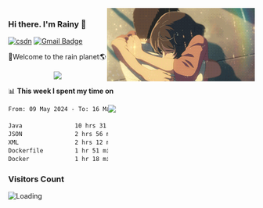 <img  align='right' height="150" src="https://github.com/LikeRainDay/LikeRainDay/blob/master/pic/img_rain_1.gif?raw=true">



### Hi there. I'm Rainy :lemon:

[![csdn](https://img.shields.io/badge/-csdn-c14438?style=flat-square&logo=c&logoColor=white)](https://blog.csdn.net/qq_15807167)
[![Gmail Badge](https://img.shields.io/badge/-gmail-c14438?style=flat-square&logo=Gmail&logoColor=white&link=mailto:houshuai0816@gmail.com)](mailto:houshuai0816@gmail.com)

🚀Welcome to the rain planet🌎

<center>
<img align='center'  src="https://source.unsplash.com/user/rainyhehe/likes">
</center>

📊 **This week I spent my time on**

<img align='right'   width="300" src="https://github-readme-stats.vercel.app/api?username=LikeRainDay&show_icons=true&title_color=fff&icon_color=79ff97&text_color=9f9f9f&bg_color=151515&count_private=true">

<!--START_SECTION:waka-->

```txt
From: 09 May 2024 - To: 16 May 2024

Java               10 hrs 31 mins  ████████████░░░░░░░░░░░░░   47.67 %
JSON               2 hrs 56 mins   ███▒░░░░░░░░░░░░░░░░░░░░░   13.32 %
XML                2 hrs 12 mins   ██▒░░░░░░░░░░░░░░░░░░░░░░   09.96 %
Dockerfile         1 hr 51 mins    ██░░░░░░░░░░░░░░░░░░░░░░░   08.42 %
Docker             1 hr 18 mins    █▒░░░░░░░░░░░░░░░░░░░░░░░   05.91 %
```

<!--END_SECTION:waka-->

### Visitors Count
<img align="left" src = "https://profile-counter.glitch.me/LikeRainDay/count.svg" alt ="Loading">
